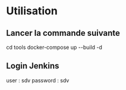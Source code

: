 # Utilisation

## Lancer la commande suivante

cd tools
docker-compose up --build -d 

## Login Jenkins 
user : sdv
password : sdv